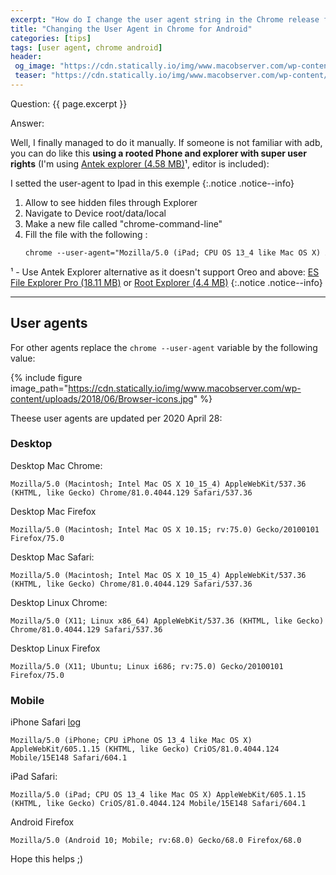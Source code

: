 ```yaml
---
excerpt: "How do I change the user agent string in the Chrome release for Android?"
title: "Changing the User Agent in Chrome for Android"
categories: [tips]
tags: [user agent, chrome android]
header:
 og_image: "https://cdn.statically.io/img/www.macobserver.com/wp-content/uploads/2018/06/Browser-icons.jpg"
 teaser: "https://cdn.statically.io/img/www.macobserver.com/wp-content/uploads/2018/06/Browser-icons.jpg?w=480"
---
```


Question: {{ page.excerpt }}

Answer:

Well, I finally managed to do it manually.
If someone is not familiar with adb, you can do like this **using a rooted Phone and explorer with super user rights** (I'm using [Antek explorer (4.58 MB)](/mega.nz/?key=ppkxHYSL&file=DKqH367vieMdBMRSDo_A2cQaYSGSCooqm29o1rtj-yI)¹, editor is included):

I setted the user-agent to Ipad in this exemple
{:.notice .notice--info}

1. Allow to see hidden files through Explorer
2. Navigate to Device root/data/local
3. Make a new file called "chrome-command-line"
4. Fill the file with the following :
   ```html
   chrome --user-agent="Mozilla/5.0 (iPad; CPU OS 13_4 like Mac OS X) AppleWebKit/605.1.15 (KHTML, like Gecko) CriOS/81.0.4044.124 Mobile/15E148 Safari/604.1"

   ```

¹ - Use Antek Explorer alternative as it doesn't support Oreo and above: [ES File Explorer Pro (18.11 MB)](/mega.nz/?key=AtlCiKhY&file=ZYxd01hxhgjIyPDvm9Ahwv1sQ7wE-pB_EUfCOaJvbkg) or [Root Explorer (4.4 MB)](/mega.nz/?key=Mpl0hIQZ&file=ibT3dnHmJZLRMMoPyqNh3TNoLFCTJFVa3fn94byFEHM)
{:.notice .notice--info}

***

## User agents

For other agents replace the `chrome --user-agent` variable by the following value:

{% include figure image_path="https://cdn.statically.io/img/www.macobserver.com/wp-content/uploads/2018/06/Browser-icons.jpg" %}


Theese user agents are updated per 2020 April 28:

### Desktop

Desktop Mac Chrome:
```text
Mozilla/5.0 (Macintosh; Intel Mac OS X 10_15_4) AppleWebKit/537.36 (KHTML, like Gecko) Chrome/81.0.4044.129 Safari/537.36
```

Desktop Mac Firefox
```text
Mozilla/5.0 (Macintosh; Intel Mac OS X 10.15; rv:75.0) Gecko/20100101 Firefox/75.0
```

Desktop Mac Safari:
```text
Mozilla/5.0 (Macintosh; Intel Mac OS X 10_15_4) AppleWebKit/537.36 (KHTML, like Gecko) Chrome/81.0.4044.129 Safari/537.36
```

Desktop Linux Chrome:
```text
Mozilla/5.0 (X11; Linux x86_64) AppleWebKit/537.36 (KHTML, like Gecko) Chrome/81.0.4044.129 Safari/537.36
```

Desktop Linux Firefox
```
Mozilla/5.0 (X11; Ubuntu; Linux i686; rv:75.0) Gecko/20100101 Firefox/75.0
```

### Mobile

iPhone Safari [log](https://whatismybrowser.com/w/N8XT6H4?utm_source=www.catetan.pw&utm_medium=external&utm_campaign=posts&utm_content=changing-user-agent)
```text
Mozilla/5.0 (iPhone; CPU iPhone OS 13_4 like Mac OS X) AppleWebKit/605.1.15 (KHTML, like Gecko) CriOS/81.0.4044.124 Mobile/15E148 Safari/604.1
```

iPad Safari:
```text
Mozilla/5.0 (iPad; CPU OS 13_4 like Mac OS X) AppleWebKit/605.1.15 (KHTML, like Gecko) CriOS/81.0.4044.124 Mobile/15E148 Safari/604.1
```

Android Firefox 
```
Mozilla/5.0 (Android 10; Mobile; rv:68.0) Gecko/68.0 Firefox/68.0
```

Hope this helps ;)
